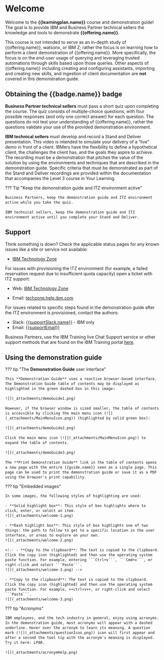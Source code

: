 # Welcome
Welcome to the **{{learningplan.name}}** course and demonstration guide! The goal is to provide IBM and Business Partner technical sellers the knowledge and tools to demonstrate **{{offering.name}}**.

This course is not intended to serve as an in-depth study of {{offering.name}}, watsonx, or IBM Z; rather the focus is on learning how to perform a client demonstration of {{offering.name}}. More specifically, the focus is on the *end-user* usage of querying and leveraging trusted automations through skills based upon those queries. Other aspects of {{offering.name}} including creating and configuring assistants,  importing and creating new skills, and ingestion of client documentation are **not** covered in this demonstration guide.

## Obtaining the {{badge.name}} badge
**Business Partner technical sellers** must pass a short quiz upon completing the course. The quiz consists of multiple-choice questions, with four possible responses (and only one correct answer) for each question. The questions do not test your understanding of {{offering.name}}, rather the questions validate your use of the provided demonstration environment. 

**IBM technical sellers** must develop and record a Stand and Deliver presentation. This video is intended to simulate your delivery of a “live” demo in front of a client. IBMers have the flexibility to define a hypothetical client, the challenges the client has, and the goals they aspire to achieve. The recording must be a demonstration that pitches the value of the solution by using the environments and techniques that are described in the demonstration guide. Specific criteria that must be demonstrated as part of the Stand and Deliver recordings are provided within the documentation that accompanies the Level 3 course in Your Learning. 

??? Tip "Keep the demonstration guide and ITZ environment active"
    
    Business Partners, keep the demonstration guide and ITZ environment active while you take the quiz. 

    IBM technical sellers, keep the demonstration guide and ITZ environment active until you complete your Stand and Deliver.

## Support
Think something is down? Check the applicable status pages for any known issues like a site or service not available:

-  <a href="https://techzone.status.io/" target="_blank">IBM Technology Zone</a>

For issues with provisioning the ITZ environment (for example, a failed reservation request due to insufficient quota capacity) open a ticket with ITZ support:

- Web:  <a href="https://ibmsf.force.com/ibminternalproducts/s/createrecord/NewCase?language=en_US" target="_blank">IBM Technology Zone</a>

- Email: <a href="mailto:techzone.help@ibm.com" target="_blank">techzone.help.ibm.com</a>

For issues related to specific steps found in the demonstration guide after the ITZ environment is provisioned, contact the authors:

- Slack: <a href="mailto:{{supportSlack.url}}" target="_blank">{{supportSlack.name}}</a> - IBM only
- Email: <a href="mailto:{{supportEmail}}" target="_blank">{{supportEmail}}</a>

Business Partners, use the IBM Training live Chat Support service or other support methods that are found on the IBM Training portal <a href="https://ibmcpsprod.service-now.com/its?id=sc_category&sys_id=6568bfafdb2f13008ea7d6fa4b961990" target="_blank">here</a>.

## Using the demonstration guide
??? tip "The **Demonstration Guide** user interface"

    This **Demonstration Guide** uses a reactive browser-based interface. The Demonstration Guide table of contents may be displayed as highlighted in the green dashed box in this image:

    ![](_attachments/demoGuide1.png)

    However, if the browser window is sized smaller, the table of contents is accessible by clicking the main menu icon (![](_attachments/MainMenuIcon.png)) (highlighted by solid green box):

    ![](_attachments/demoGuide2.png)

    Click the main menu icon (![](_attachments/MainMenuIcon.png)) to expand the table of contents.

    ![](_attachments/demoGuide3.png)

    The **Print Demonstration Guide** link in the table of contents opens a new page with the entire {{guide.name}} seen as a single page. This page can be used to print the demonstration guide or save it as a PDF using the browser's print capability.

??? tip "Embedded images"

    In some images, the following styles of highlighting are used:

    - **Solid highlight box**: This style of box highlights where to click, enter, or select an item.
    ![](_attachments/welcome-1.png)

    - **Dash highlight box**: This style of box highlights one of two things: the path to follow to get to a specific location in the user interface, or areas to explore on your own.
    ![](_attachments/welcome-2.png)

    <!-- - **Copy to the clipboard**: The text is copied to the clipboard. Click the copy icon (highlighted) and then use the operating system paste function. For example, entering ```Ctrl+v```, ```Cmd+v```, or right-click and select ```Paste```.
    ![](_attachments/welcome-3.png) -->

    - **Copy to the clipboard**: The text is copied to the clipboard. Click the copy icon (highlighted) and then use the operating system paste function. For example, ++ctrl+v++, or right-click and select ```Paste```.
    ![](_attachments/welcome-3.png)

??? tip "Acronyms"

    IBM employees, and the tech industry in general, enjoy using acronyms. In the demonstration guide, most acronyms will appear with a dashed underline. Hover over the acronym to learn its meaning. A question mark (![](_attachments/questionIcon.png)) icon will first appear and after a second the tool tip with the acronym's meaning is displayed. Try it here: LPAR. 

    ![](_attachments/acronymHelp.png)

